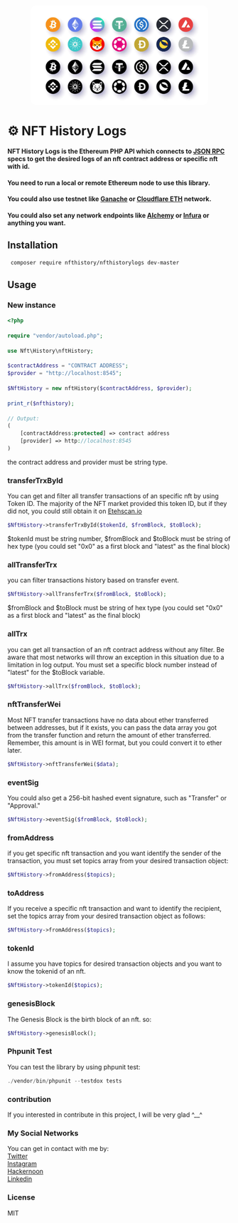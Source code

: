 <p style="text-align: center;">
  <img style="border-radius:10px;" src="asset/logo/header.webp" width="400px" alt="header.webp">
</p>

# ⚙️ NFT History Logs 

#### NFT History Logs is the Ethereum PHP API which connects to [JSON RPC](https://www.jsonrpc.org/specification) specs to get the desired logs of an nft contract address or specific nft with id.

#### You need to run a local or remote Ethereum node to use this library.
#### You could also use testnet like [Ganache](https://trufflesuite.com/ganache/) or [Cloudflare ETH](https://developers.cloudflare.com/web3/ethereum-gateway/) network.

#### You could also set any network endpoints like [Alchemy](https://www.alchemy.com/) or [Infura](https://www.infura.io/) or anything you want.

## Installation 

```bash
 composer require nfthistory/nfthistorylogs dev-master
```

## Usage
### New instance
```php
<?php

require "vendor/autoload.php";

use Nft\History\nftHistory;

$contractAddress = "CONTRACT ADDRESS";
$provider = "http://localhost:8545";

$NftHistory = new nftHistory($contractAddress, $provider);

print_r($nfthistory);
    
// Output:
(
    [contractAddress:protected] => contract address
    [provider] => http://localhost:8545
)
```
the contract address and provider must be string type.

### transferTrxById
You can get and filter all transfer transactions of an specific nft by using Token ID.
The majority of the NFT market provided this token ID, but if they did not, you could still obtain it on [Etehscan.io](https://etherscan.io/)
```php
$NftHistory->transferTrxById($tokenId, $fromBlock, $toBlock);
```
$tokenId must be string number, $fromBlock and $toBlock must be string of hex type (you could set "0x0" as a first block and "latest" as the final block)

### allTransferTrx
you can filter transactions history based on transfer event.
```php
$NftHistory->allTransferTrx($fromBlock, $toBlock);
```
$fromBlock and $toBlock must be string of hex type (you could set "0x0" as a first block and "latest" as the final block)

### allTrx
you can get all transaction of an nft contract address without any filter. Be aware that most networks will throw an exception in this situation due to a limitation in log output. You must set a specific block number instead of "latest" for the $toBlock variable.
```php
$NftHistory->allTrx($fromBlock, $toBlock);
```

### nftTransferWei
Most NFT transfer transactions have no data about ether transferred between addresses, but if it exists, you can pass the data array you got from the transfer function and return the amount of ether transferred. Remember, this amount is in WEI format, but you could convert it to ether later.
```php
$NftHistory->nftTransferWei($data);
```

### eventSig
You could also get a 256-bit hashed event signature, such as "Transfer" or "Approval." 
```php
$NftHistory->eventSig($fromBlock, $toBlock);
```

### fromAddress
if you get specific nft transaction and you want identify the sender of the transaction, you must set topics array from your desired transaction object:
```php
$NftHistory->fromAddress($topics);
```

### toAddress
If you receive a specific nft transaction and want to identify the recipient, set the topics array from your desired transaction object as follows: 
```php
$NftHistory->fromAddress($topics);
```

### tokenId
I assume you have topics for desired transaction objects and you want to know the tokenid of an nft.
```php
$NftHistory->tokenId($topics);
```

### genesisBlock
The Genesis Block is the birth block of an nft. so:
```php
$NftHistory->genesisBlock();
```

### Phpunit Test
You can test the library by using phpunit test:
```php
./vendor/bin/phpunit --testdox tests
```

### contribution
If you interested in contribute in this project, I will be very glad ^__^

### My Social Networks
You can get in contact with me by:
<br>
[Twitter](https://twitter.com/xmrrabbittx)
<br>
[Instagram](https://www.instagram.com/xmrrabbitx)
<br>
[Hackernoon](https://hackernoon.com/@xmrrabbitx)
<br>
[Linkedin](https://www.linkedin.com/in/xmrrabbitx/)

### License
MIT

